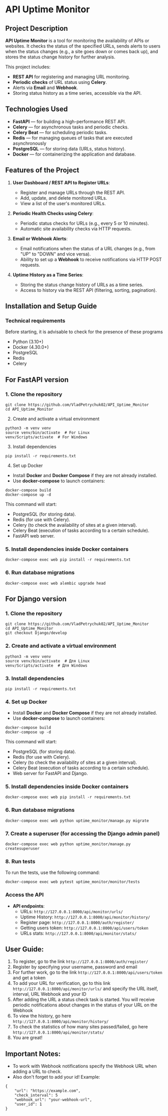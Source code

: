 # API Uptime Monitor

## Project Description

**API Uptime Monitor** is a tool for monitoring the availability of APIs or websites. It checks the status of the specified URLs, sends alerts to users when the status changes (e.g., a site goes down or comes back up), and stores the status change history for further analysis.

This project includes:
- **REST API** for registering and managing URL monitoring.
- **Periodic checks** of URL status using **Celery**.
- Alerts via **Email** and **Webhook**.
- Storing status history as a time series, accessible via the API.

## Technologies Used

- **FastAPI** — for building a high-performance REST API.
- **Celery** — for asynchronous tasks and periodic checks.
- **Celery Beat** — for scheduling periodic tasks.
- **Redis** — for managing queues of tasks that are executed asynchronously
- **PostgreSQL** — for storing data (URLs, status history).
- **Docker** — for containerizing the application and database.

## Features of the Project

1. **User Dashboard / REST API to Register URLs**:
   - Register and manage URLs through the REST API.
   - Add, update, and delete monitored URLs.
   - View a list of the user's monitored URLs.

2. **Periodic Health Checks using Celery**:
   - Periodic status checks for URLs (e.g., every 5 or 10 minutes).
   - Automatic site availability checks via HTTP requests.

3. **Email or Webhook Alerts**:
   - Email notifications when the status of a URL changes (e.g., from "UP" to "DOWN" and vice versa).
   - Ability to set up a **Webhook** to receive notifications via HTTP POST requests.

4. **Uptime History as a Time Series**:
   - Storing the status change history of URLs as a time series.
   - Access to history via the REST API (filtering, sorting, pagination).

## Installation and Setup Guide

### Technical requirements
Before starting, it is advisable to check for the presence of these programs
- Python (3.10+)
- Docker (4.30.0+)
- PostgreSQL
- Redis
- Celery

## For FastAPI version

### 1. Clone the repository

```
git clone https://github.com/VladPetrychuk02/API_Uptime_Monitor
cd API_Uptime_Monitor
```
2. Create and activate a virtual environment
```
python3 -m venv venv
source venv/bin/activate  # For Linux
venv/Scripts/activate  # For Windows
```

3. Install dependencies
```
pip install -r requirements.txt
```

4. Set up Docker
- Install **Docker** and **Docker Compose** if they are not already installed.
- Use **docker-compose** to launch containers:
```
docker-compose build
docker-compose up -d
```

This command will start:
- PostgreSQL (for storing data).
- Redis (for use with Celery).
- Celery (to check the availability of sites at a given interval).
- Celery Beat (execution of tasks according to a certain schedule).
- FastAPI web server.

### 5. Install dependencies inside Docker containers
```
docker-compose exec web pip install -r requirements.txt
```

### 6. Run database migrations
```
docker-compose exec web alembic upgrade head
```

## For Django version

### 1. Clone the repository
```
git clone https://github.com/VladPetrychuk02/API_Uptime_Monitor
cd API_Uptime_Monitor
git checkout Django/develop
```

### 2. Create and activate a virtual environment
```
python3 -m venv venv
source venv/bin/activate  # Для Linux
venv/Scripts/activate  # Для Windows
```

### 3. Install dependencies
```
pip install -r requirements.txt
```

### 4. Set up Docker
- Install **Docker** and **Docker Compose** if they are not already installed.
- Use **docker-compose** to launch containers:
```
docker-compose build
docker-compose up -d
```

This command will start:
- PostgreSQL (for storing data).
- Redis (for use with Celery).
- Celery (to check the availability of sites at a given interval).
- Celery Beat (execution of tasks according to a certain schedule).
- Web server for FastAPI and Django.

### 5. Install dependencies inside Docker containers
```
docker-compose exec web pip install -r requirements.txt
```

### 6. Run database migrations
```
docker-compose exec web python uptime_monitor/manage.py migrate
```

### 7. Create a superuser (for accessing the Django admin panel)
```
docker-compose exec web python uptime_monitor/manage.py createsuperuser
```

### 8. Run tests
To run the tests, use the following command:
```
docker-compose exec web pytest uptime_monitor/monitor/tests
```

### Access the API

- **API endpoints**:
  - URLs: `http://127.0.0.1:8000/api/monitor/urls/`
  - Uptime History: `http://127.0.0.1:8000/api/monitor/history/`
  - Register page: `http://127.0.0.1:8000/auth/register/`
  - Getting users token: `http://127.0.0.1:8000/api/users/token`
  - URLs stats: `http://127.0.0.1:8000/api/monitor/stats/`

## User Guide:
1. To register, go to the link `http://127.0.0.1:8000/auth/register/`
2. Register by specifying your username, password and email
3. For further work, go to the link `http://127.0.0.1:8000/api/users/token` and get a token
4. To add your URL for verification, go to this link `http://127.0.0.1:8000/api/monitor/urls/` and specify the URL itself, interval, URL Webhook and your ID
5. After adding the URL a status check task is started. You will receive periodic notifications about changes in the status of your URL on the Webhook
6. To view the history, go here `http://127.0.0.1:8000/api/monitor/history/`
7. To check the statistics of how many sites passed/failed, go here `http://127.0.0.1:8000/api/monitor/stats/`
8. You are great!

## Important Notes:
- To work with Webhook notifications specify the Webhook URL when adding a URL to check.
- Also don't forget to add your id!
Example:
```
{
    "url": "https://example.com",
    "check_interval": 5
    "webhook_url": "your-webhook-url",
    "user_id": 1
}
```
